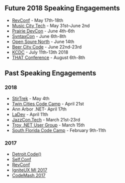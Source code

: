 ## Future 2018 Speaking Engagements
* [RevConf](http://revolutionconf.com/) - May 17th-18th
* [Music City Tech](http://www.musiccitytech.com/) - May 31st–June 2nd
* [Prairie DevCon](http://www.prairiedevcon.com/) - June 4th-6th
* [SyntaxCon](https://2018.syntaxcon.com/) - June 6th-8th
* [Open Soure North](https://opensourcenorth.com/) - June 14th
* [Beer City Code](http://beercitycode.com/) - June 22nd-23rd
* [KCDC](http://www.kcdc.info/) - July 11th-13th 2018
* [THAT Conference](https://www.thatconference.com/) - August 6th-8th

## Past Speaking Engagements
### 2018
* [StirTrek](https://stirtrek.com/) - May 4th
* [Twin Cities Code Camp](https://twincitiescodecamp.com/#/home) - April 21st
* Ann Arbor .NET- April 17th
* [LaDev](https://www.meetup.com/ladevmi/events/248204469/) - April 11th
* [JazzCon.Tech](http://jazzcon.tech/) - March 21st-23rd
* [Troy .NET User Group]() - March 15th
* [South Florida Code Camp](http://www.fladotnet.com/codecamp/Home.aspx/Home.aspx) - February 9th-11th

### 2017
* [Detroit.Code()](https://detroitcode.amegala.com/)
* [Self.Conf](http://selfconference.org/)
* [RevConf](http://revolutionconf.com/)
* [IgniteUX MI 2017](http://www.igniteuxmi.com/)
* [CodeMash 2017](http://www.codemash.org)
